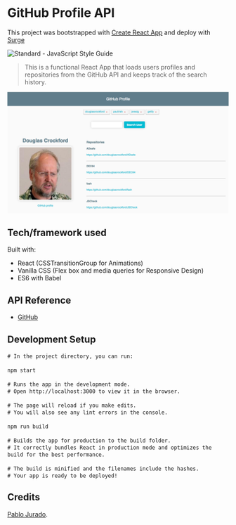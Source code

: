 
# GitHub Profile API

This project was bootstrapped with [Create React App](https://github.com/facebookincubator/create-react-app)
and deploy with [Surge](http://surge.sh/)

<img src="https://img.shields.io/badge/code_style-standard-brightgreen.svg" alt="Standard - JavaScript Style Guide">

> This is a functional React App that loads users profiles and repositories from the GitHub API and keeps track of the search history.

<img src="img/Screenshot.png" alt="React App Screen shot">


## Tech/framework used

Built with:
* React (CSSTransitionGroup for Animations)
* Vanilla CSS (Flex box and media queries for Responsive Design)
* ES6 with Babel

## API Reference
* [GitHub](https://developer.github.com/v3/)

## Development Setup

```
# In the project directory, you can run:

npm start

# Runs the app in the development mode.
# Open http://localhost:3000 to view it in the browser.

# The page will reload if you make edits.
# You will also see any lint errors in the console.

npm run build

# Builds the app for production to the build folder.
# It correctly bundles React in production mode and optimizes the build for the best performance.

# The build is minified and the filenames include the hashes.
# Your app is ready to be deployed!
```

## Credits

[Pablo Jurado](https://pablojurado.com).
